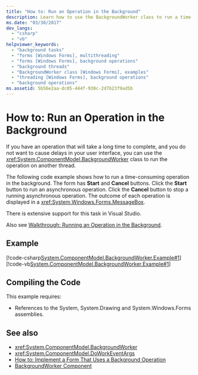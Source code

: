 ```yaml
---
title: "How to: Run an Operation in the Background"
description: Learn how to use the BackgroundWorker class to run a time-consuming Windows Forms operation in the background.
ms.date: "03/30/2017"
dev_langs: 
  - "csharp"
  - "vb"
helpviewer_keywords: 
  - "background tasks"
  - "forms [Windows Forms], multithreading"
  - "forms [Windows Forms], background operations"
  - "background threads"
  - "BackgroundWorker class [Windows Forms], examples"
  - "threading [Windows Forms], background operations"
  - "background operations"
ms.assetid: 5b56e2aa-dc05-444f-930c-2d7b23f9ad5b
---
```

# How to: Run an Operation in the Background
If you have an operation that will take a long time to complete, and you do not want to cause delays in your user interface, you can use the <xref:System.ComponentModel.BackgroundWorker> class to run the operation on another thread.  
  
 The following code example shows how to run a time-consuming operation in the background. The form has **Start** and **Cancel** buttons. Click the **Start** button to run an asynchronous operation. Click the **Cancel** button to stop a running asynchronous operation. The outcome of each operation is displayed in a <xref:System.Windows.Forms.MessageBox>.  
  
 There is extensive support for this task in Visual Studio.  
  
 Also see [Walkthrough: Running an Operation in the Background](walkthrough-running-an-operation-in-the-background.md).  
  
## Example  
 [!code-csharp[System.ComponentModel.BackgroundWorker.Example#1](~/samples/snippets/csharp/VS_Snippets_Winforms/System.ComponentModel.BackgroundWorker.Example/CS/Form1.cs#1)]
 [!code-vb[System.ComponentModel.BackgroundWorker.Example#1](~/samples/snippets/visualbasic/VS_Snippets_Winforms/System.ComponentModel.BackgroundWorker.Example/VB/Form1.vb#1)]  
  
## Compiling the Code  
 This example requires:  
  
- References to the System, System.Drawing and System.Windows.Forms assemblies.  
  
## See also

- <xref:System.ComponentModel.BackgroundWorker>
- <xref:System.ComponentModel.DoWorkEventArgs>
- [How to: Implement a Form That Uses a Background Operation](how-to-implement-a-form-that-uses-a-background-operation.md)
- [BackgroundWorker Component](backgroundworker-component.md)
